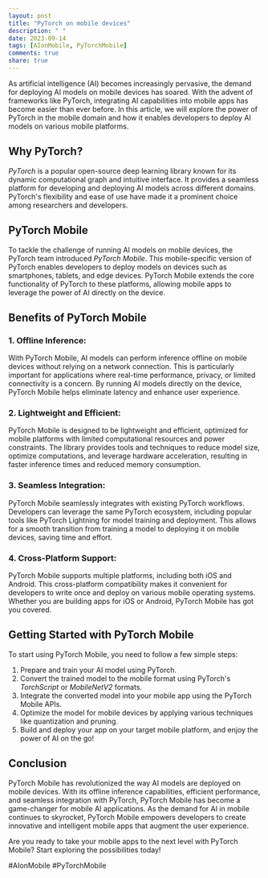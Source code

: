```yaml
---
layout: post
title: "PyTorch on mobile devices"
description: " "
date: 2023-09-14
tags: [AIonMobile, PyTorchMobile]
comments: true
share: true
---
```


As artificial intelligence (AI) becomes increasingly pervasive, the demand for deploying AI models on mobile devices has soared. With the advent of frameworks like PyTorch, integrating AI capabilities into mobile apps has become easier than ever before. In this article, we will explore the power of PyTorch in the mobile domain and how it enables developers to deploy AI models on various mobile platforms.

## Why PyTorch?
*PyTorch* is a popular open-source deep learning library known for its dynamic computational graph and intuitive interface. It provides a seamless platform for developing and deploying AI models across different domains. PyTorch's flexibility and ease of use have made it a prominent choice among researchers and developers.

## PyTorch Mobile
To tackle the challenge of running AI models on mobile devices, the PyTorch team introduced *PyTorch Mobile*. This mobile-specific version of PyTorch enables developers to deploy models on devices such as smartphones, tablets, and edge devices. PyTorch Mobile extends the core functionality of PyTorch to these platforms, allowing mobile apps to leverage the power of AI directly on the device.

## Benefits of PyTorch Mobile
### 1. Offline Inference:
With PyTorch Mobile, AI models can perform inference offline on mobile devices without relying on a network connection. This is particularly important for applications where real-time performance, privacy, or limited connectivity is a concern. By running AI models directly on the device, PyTorch Mobile helps eliminate latency and enhance user experience.

### 2. Lightweight and Efficient:
PyTorch Mobile is designed to be lightweight and efficient, optimized for mobile platforms with limited computational resources and power constraints. The library provides tools and techniques to reduce model size, optimize computations, and leverage hardware acceleration, resulting in faster inference times and reduced memory consumption.

### 3. Seamless Integration:
PyTorch Mobile seamlessly integrates with existing PyTorch workflows. Developers can leverage the same PyTorch ecosystem, including popular tools like PyTorch Lightning for model training and deployment. This allows for a smooth transition from training a model to deploying it on mobile devices, saving time and effort.

### 4. Cross-Platform Support:
PyTorch Mobile supports multiple platforms, including both iOS and Android. This cross-platform compatibility makes it convenient for developers to write once and deploy on various mobile operating systems. Whether you are building apps for iOS or Android, PyTorch Mobile has got you covered.

## Getting Started with PyTorch Mobile
To start using PyTorch Mobile, you need to follow a few simple steps:

1. Prepare and train your AI model using PyTorch.
2. Convert the trained model to the mobile format using PyTorch's *TorchScript* or *MobileNetV2* formats.
3. Integrate the converted model into your mobile app using the PyTorch Mobile APIs.
4. Optimize the model for mobile devices by applying various techniques like quantization and pruning.
5. Build and deploy your app on your target mobile platform, and enjoy the power of AI on the go!

## Conclusion
PyTorch Mobile has revolutionized the way AI models are deployed on mobile devices. With its offline inference capabilities, efficient performance, and seamless integration with PyTorch, PyTorch Mobile has become a game-changer for mobile AI applications. As the demand for AI in mobile continues to skyrocket, PyTorch Mobile empowers developers to create innovative and intelligent mobile apps that augment the user experience.

Are you ready to take your mobile apps to the next level with PyTorch Mobile? Start exploring the possibilities today!

#AIonMobile #PyTorchMobile